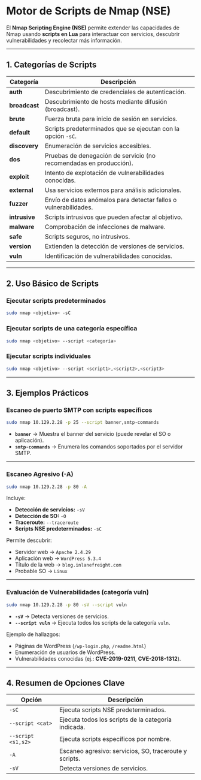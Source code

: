# Motor de Scripts de Nmap (NSE)

El **Nmap Scripting Engine (NSE)** permite extender las capacidades de Nmap usando **scripts en Lua** para interactuar con servicios, descubrir vulnerabilidades y recolectar más información.

---

## 1. Categorías de Scripts

| Categoría      | Descripción                                                        |
|----------------|--------------------------------------------------------------------|
| **auth**       | Descubrimiento de credenciales de autenticación.                   |
| **broadcast**  | Descubrimiento de hosts mediante difusión (broadcast).             |
| **brute**      | Fuerza bruta para inicio de sesión en servicios.                    |
| **default**    | Scripts predeterminados que se ejecutan con la opción `-sC`.        |
| **discovery**  | Enumeración de servicios accesibles.                                |
| **dos**        | Pruebas de denegación de servicio (no recomendadas en producción). |
| **exploit**    | Intento de explotación de vulnerabilidades conocidas.              |
| **external**   | Usa servicios externos para análisis adicionales.                  |
| **fuzzer**     | Envío de datos anómalos para detectar fallos o vulnerabilidades.    |
| **intrusive**  | Scripts intrusivos que pueden afectar al objetivo.                  |
| **malware**    | Comprobación de infecciones de malware.                             |
| **safe**       | Scripts seguros, no intrusivos.                                     |
| **version**    | Extienden la detección de versiones de servicios.                   |
| **vuln**       | Identificación de vulnerabilidades conocidas.                       |

---

## 2. Uso Básico de Scripts

### Ejecutar scripts predeterminados
```bash
sudo nmap <objetivo> -sC
```

### Ejecutar scripts de una categoría específica
```bash
sudo nmap <objetivo> --script <categoría>
```

### Ejecutar scripts individuales
```bash
sudo nmap <objetivo> --script <script1>,<script2>,<script3>
```

---

## 3. Ejemplos Prácticos

### Escaneo de puerto SMTP con scripts específicos
```bash
sudo nmap 10.129.2.28 -p 25 --script banner,smtp-commands
```
- **`banner`** → Muestra el banner del servicio (puede revelar el SO o aplicación).
- **`smtp-commands`** → Enumera los comandos soportados por el servidor SMTP.

---

### Escaneo Agresivo (-A)
```bash
sudo nmap 10.129.2.28 -p 80 -A
```
Incluye:
- **Detección de servicios:** `-sV`
- **Detección de SO:** `-O`
- **Traceroute:** `--traceroute`
- **Scripts NSE predeterminados:** `-sC`

Permite descubrir:
- Servidor web → `Apache 2.4.29`
- Aplicación web → `WordPress 5.3.4`
- Título de la web → `blog.inlanefreight.com`
- Probable SO → `Linux`

---

### Evaluación de Vulnerabilidades (categoría vuln)
```bash
sudo nmap 10.129.2.28 -p 80 -sV --script vuln
```
- **`-sV`** → Detecta versiones de servicios.
- **`--script vuln`** → Ejecuta todos los scripts de la categoría `vuln`.

Ejemplo de hallazgos:
- Páginas de WordPress (`/wp-login.php`, `/readme.html`)
- Enumeración de usuarios de WordPress.
- Vulnerabilidades conocidas (ej.: **CVE-2019-0211**, **CVE-2018-1312**).

---

## 4. Resumen de Opciones Clave

| Opción                | Descripción                                             |
|-----------------------|---------------------------------------------------------|
| `-sC`                 | Ejecuta scripts NSE predeterminados.                     |
| `--script <cat>`      | Ejecuta todos los scripts de la categoría indicada.      |
| `--script <s1,s2>`    | Ejecuta scripts específicos por nombre.                  |
| `-A`                  | Escaneo agresivo: servicios, SO, traceroute y scripts.   |
| `-sV`                 | Detecta versiones de servicios.                          |
